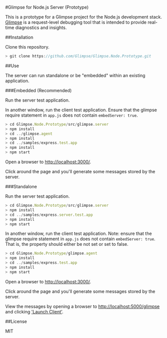 #Glimpse for Node.js Server (Prototype)

This is a prototype for a Glimpse project for the Node.js development stack. [Glimpse](http://getglimpse.com/) is a request-level debugging tool that is intended to provide real-time diagnostics and insights.

##Installation

Clone this repository.

```javascript
> git clone https://github.com/Glimpse/Glimpse.Node.Prototype.git
```

##Use

The server can run standalone or be "embedded" within an existing application.

###Embedded (Recommended)

Run the server test application.

In another window, run the client test application.  Ensure that the glimpse require statement in `app.js` does not contain `embedServer: true`.

```javascript
> cd Glimpse.Node.Prototype/src/glimpse.server
> npm install
> cd ../glimpse.agent
> npm install
> cd ../samples/express.test.app
> npm install
> npm start
```

Open a browser to [http://localhost:3000/](http://localhost:3000/).

Click around the page and you'll generate some messages stored by the server.

###Standalone

Run the server test application.

```javascript
> cd Glimpse.Node.Prototype/src/glimpse.server
> npm install
> cd ../samples/express.server.test.app
> npm install
> npm start
```

In another window, run the client test application.  Note: ensure that the glimpse require statement in `app.js` does not contain `embedServer: true`.  That is, the property should either be not set or set to false.

```javascript
> cd Glimpse.Node.Prototype/glimpse.agent
> npm install
> cd ../samples/express.test.app
> npm install
> npm start
```

Open a browser to [http://localhost:3000/](http://localhost:3000/).

Click around the page and you'll generate some messages stored by the server.

View the messages by opening a browser to [http://localhost:5000/glimpse](http://localhost:5000/glimpse) and clicking ['Launch Client'](http://localhost:5000/glimpse/client/index.html?metadataUri=%2Fglimpse%2Fmetadata).

##License

MIT
